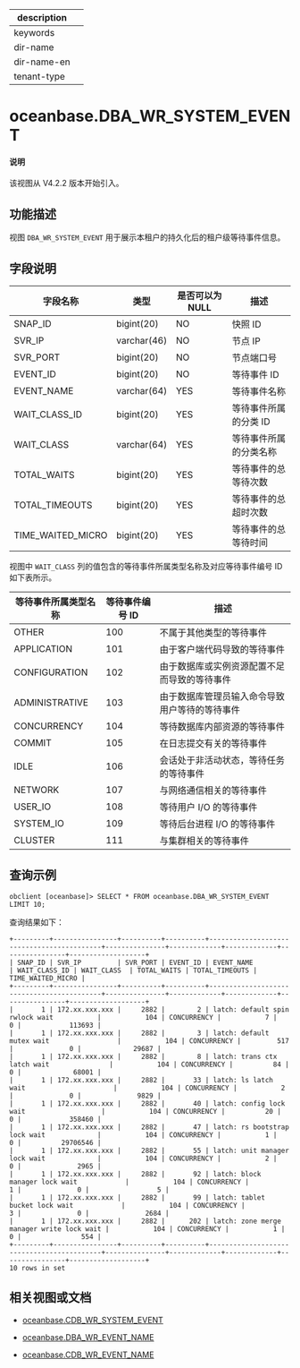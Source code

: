|description||
|---|---|
|keywords||
|dir-name||
|dir-name-en||
|tenant-type||

# oceanbase.DBA_WR_SYSTEM_EVENT

<main id="notice" type='explain'>
<h4>说明</h4>
<p>该视图从 V4.2.2 版本开始引入。</p>
</main>

## 功能描述

视图 `DBA_WR_SYSTEM_EVENT` 用于展示本租户的持久化后的租户级等待事件信息。

## 字段说明

| **字段名称**      | **类型**    | **是否可以为 NULL** | **描述**                               |
|-------------------|-------------|---------------------|----------------------------------------|
| SNAP_ID           | bigint(20)  | NO   |  快照 ID   |
| SVR_IP            | varchar(46) | NO   |  节点 IP   |
| SVR_PORT          | bigint(20)  | NO   |  节点端口号    |
| EVENT_ID          | bigint(20)  | NO   |  等待事件 ID   |
| EVENT_NAME        | varchar(64) | YES  |  等待事件名称    |
| WAIT_CLASS_ID     | bigint(20)  | YES  |  等待事件所属的分类 ID      |
| WAIT_CLASS        | varchar(64) | YES  |  等待事件所属的分类名称       |
| TOTAL_WAITS       | bigint(20)  | YES  |  等待事件的总等待次数       |
| TOTAL_TIMEOUTS    | bigint(20)  | YES  |  等待事件的总超时次数        |
| TIME_WAITED_MICRO | bigint(20)  | YES  |  等待事件的总等待时间       |

视图中 `WAIT_CLASS` 列的值包含的等待事件所属类型名称及对应等待事件编号 ID 如下表所示。

| 等待事件所属类型名称 | 等待事件编号 ID | 描述 |
|------|----|------|
| OTHER | 100 | 不属于其他类型的等待事件 |
| APPLICATION | 101 | 由于客户端代码导致的等待事件 |
| CONFIGURATION | 102 | 由于数据库或实例资源配置不足而导致的等待事件 |
| ADMINISTRATIVE | 103 | 由于数据库管理员输入命令导致用户等待的等待事件|
| CONCURRENCY | 104 | 等待数据库内部资源的等待事件 |
| COMMIT | 105 | 在日志提交有关的等待事件 |
| IDLE | 106 | 会话处于非活动状态，等待任务的等待事件 |
| NETWORK | 107 | 与网络通信相关的等待事件 |
| USER_IO | 108 | 等待用户 I/O 的等待事件 |
| SYSTEM_IO | 109 | 等待后台进程 I/O 的等待事件 |
| CLUSTER | 111 | 与集群相关的等待事件|

## 查询示例

```shell
obclient [oceanbase]> SELECT * FROM oceanbase.DBA_WR_SYSTEM_EVENT LIMIT 10;
```

查询结果如下：

```shell
+---------+----------------+----------+----------+-------------------------------------------+---------------+-------------+-------------+----------------+-------------------+
| SNAP_ID | SVR_IP         | SVR_PORT | EVENT_ID | EVENT_NAME                                | WAIT_CLASS_ID | WAIT_CLASS  | TOTAL_WAITS | TOTAL_TIMEOUTS | TIME_WAITED_MICRO |
+---------+----------------+----------+----------+-------------------------------------------+---------------+-------------+-------------+----------------+-------------------+
|       1 | 172.xx.xxx.xxx |     2882 |        2 | latch: default spin rwlock wait           |           104 | CONCURRENCY |           7 |              0 |            113693 |
|       1 | 172.xx.xxx.xxx |     2882 |        3 | latch: default mutex wait                 |           104 | CONCURRENCY |         517 |              0 |             29687 |
|       1 | 172.xx.xxx.xxx |     2882 |        8 | latch: trans ctx latch wait               |           104 | CONCURRENCY |          84 |              0 |             68001 |
|       1 | 172.xx.xxx.xxx |     2882 |       33 | latch: ls latch wait                      |           104 | CONCURRENCY |           2 |              0 |              9829 |
|       1 | 172.xx.xxx.xxx |     2882 |       40 | latch: config lock wait                   |           104 | CONCURRENCY |          20 |              0 |            358460 |
|       1 | 172.xx.xxx.xxx |     2882 |       47 | latch: rs bootstrap lock wait             |           104 | CONCURRENCY |           1 |              0 |          29706546 |
|       1 | 172.xx.xxx.xxx |     2882 |       55 | latch: unit manager lock wait             |           104 | CONCURRENCY |           2 |              0 |              2965 |
|       1 | 172.xx.xxx.xxx |     2882 |       92 | latch: block manager lock wait            |           104 | CONCURRENCY |           1 |              0 |                 5 |
|       1 | 172.xx.xxx.xxx |     2882 |       99 | latch: tablet bucket lock wait            |           104 | CONCURRENCY |           3 |              0 |              2684 |
|       1 | 172.xx.xxx.xxx |     2882 |      202 | latch: zone merge manager write lock wait |           104 | CONCURRENCY |           1 |              0 |               554 |
+---------+----------------+----------+----------+-------------------------------------------+---------------+-------------+-------------+----------------+-------------------+
10 rows in set
```

## 相关视图或文档

* [oceanbase.CDB_WR_SYSTEM_EVENT](14200.o-cdb_wr_system_event-of-sys-tenant.md)

* [oceanbase.DBA_WR_EVENT_NAME](27200.o-dba_wr_event_name-of-sys-tenant.md)

* [oceanbase.CDB_WR_EVENT_NAME](28200.cdb_wr_event_name-of-sys-tenant.md)
